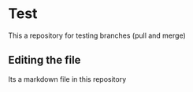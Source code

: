 # Test
This a repository for testing branches (pull and merge)
## Editing the file
Its a markdown file in this repository
